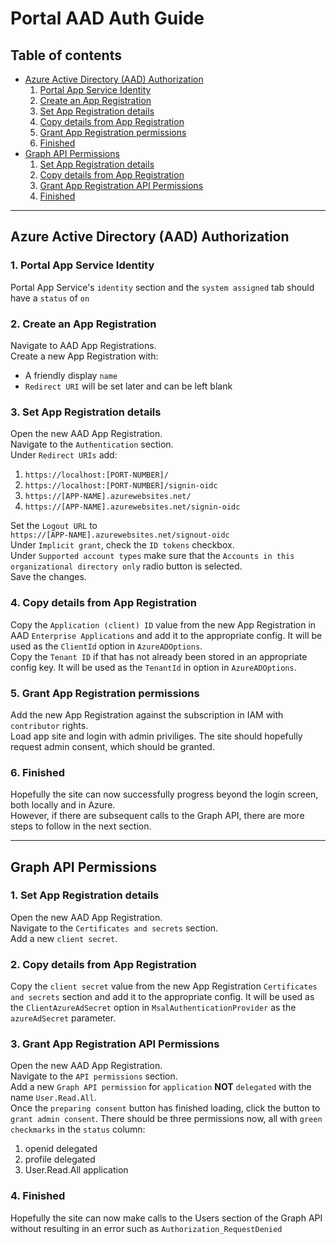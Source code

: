 # Portal AAD Auth Guide

## Table of contents

* [Azure Active Directory (AAD) Authorization](#Azure-Active-Directory-(AAD)-Authorization)
    1. [Portal App Service Identity](#1.-Portal-App-Service-Identity)
    2. [Create an App Registration](#2.-Create-an-App-Registration)
    3. [Set App Registration details](#3.-Set-App-Registration-details)
    4. [Copy details from App Registration](#4.-Copy-details-from-App-Registration)
    5. [Grant App Registration permissions](#5.-Grant-App-Registration-permissions)
    6. [Finished](#6.-Finished)
* [Graph API Permissions](#Graph-API-Permissions)
    1. [Set App Registration details](#1.-Set-App-Registration-details)
    2. [Copy details from App Registration](#2.-Copy-details-from-App-Registration)
    3. [Grant App Registration API Permissions](#3.-Grant-App-Registration-API-Permissions)
    4. [Finished](#4.-Finished)

---

## Azure Active Directory (AAD) Authorization
### 1. Portal App Service Identity
Portal App Service's `identity` section and the `system assigned` tab should have a `status` of `on`

### 2. Create an App Registration
Navigate to AAD App Registrations.  
Create a new App Registration with:
* A friendly display `name`
* `Redirect URI` will be set later and can be left blank

### 3. Set App Registration details
Open the new AAD App Registration.  
Navigate to the `Authentication` section.  
Under `Redirect URIs` add:
1. `https://localhost:[PORT-NUMBER]/`
2. `https://localhost:[PORT-NUMBER]/signin-oidc`
3. `https://[APP-NAME].azurewebsites.net/`
4. `https://[APP-NAME].azurewebsites.net/signin-oidc`

Set the `Logout URL` to  
`https://[APP-NAME].azurewebsites.net/signout-oidc`  
Under `Implicit grant`, check the `ID tokens` checkbox.  
Under `Supported account types` make sure that the `Accounts in this organizational directory only` radio button is selected.  
Save the changes.

### 4. Copy details from App Registration
Copy the `Application (client) ID` value from the new App Registration in AAD `Enterprise Applications` and add it to the appropriate config. It will be used as the `ClientId` option in `AzureADOptions`.  
Copy the `Tenant ID` if that has not already been stored in an appropriate config key. It will be used as the `TenantId` in option in `AzureADOptions`.

### 5. Grant App Registration permissions
Add the new App Registration against the subscription in IAM with `contributor` rights.  
Load app site and login with admin priviliges.
The site should hopefully request admin consent, which should be granted.

### 6. Finished
Hopefully the site can now successfully progress beyond the login screen, both locally and in Azure.  
However, if there are subsequent calls to the Graph API, there are more steps to follow in the next section.

---

## Graph API Permissions
### 1. Set App Registration details
Open the new AAD App Registration.  
Navigate to the `Certificates and secrets` section.  
Add a new `client secret`.

### 2. Copy details from App Registration
Copy the `client secret` value from the new App Registration `Certificates and secrets` section and add it to the appropriate config. It will be used as the `ClientAzureAdSecret` option in `MsalAuthenticationProvider` as the `azureAdSecret` parameter.

### 3. Grant App Registration API Permissions
Open the new AAD App Registration.  
Navigate to the `API permissions` section.  
Add a new `Graph API permission` for `application` **NOT** `delegated` with the name `User.Read.All`.  
Once the `preparing consent` button has finished loading, click the button to `grant admin consent`.
There should be three permissions now, all with `green checkmarks` in the `status` column:
1. openid delegated
2. profile delegated
3. User.Read.All application

### 4. Finished
Hopefully the site can now make calls to the Users section of the Graph API without resulting in an error such as `Authorization_RequestDenied`